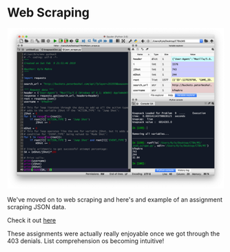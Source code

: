 

# Web Scraping

![Graph](https://github.com/kfmahre/JSON_scraping/blob/master/json.png)

We've moved on to web scraping and here's and example of an assignment scraping JSON data.

Check it out [here](https://github.com/kfmahre/JSON_scraping)

These assignments were actually really enjoyable once we got through the 403 denials. List comprehension os becoming intuitive!
